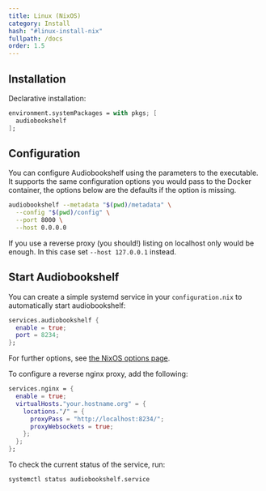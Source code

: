 ```yaml
---
title: Linux (NixOS)
category: Install
hash: "#linux-install-nix"
fullpath: /docs
order: 1.5
---
```


## Installation

Declarative installation:
```nix
environment.systemPackages = with pkgs; [
  audiobookshelf
];
```


## Configuration

You can configure Audiobookshelf using the parameters to the executable.
It supports the same configuration options you would pass to the Docker container,
the options below are the defaults if the option is missing.

```bash
audiobookshelf --metadata "$(pwd)/metadata" \
  --config "$(pwd)/config" \
  --port 8000 \
  --host 0.0.0.0
```

If you use a reverse proxy (you should!) listing on localhost only would be enough.
In this case set `--host 127.0.0.1` instead.

## Start Audiobookshelf

You can create a simple systemd service in your `configuration.nix` to automatically start
audiobookshelf:

```nix
services.audiobookshelf {
  enable = true;
  port = 8234;
};
```
For further options, see [the NixOS options page](https://search.nixos.org/options?channel=unstable&from=0&size=50&sort=relevance&type=packages&query=services.audiobookshelf).

To configure a reverse nginx proxy, add the following:
```nix
services.nginx = {
  enable = true;
  virtualHosts."your.hostname.org" = {
    locations."/" = {
      proxyPass = "http://localhost:8234/";
      proxyWebsockets = true;
    };
  };
};
```

To check the current status of the service, run:

```bash
systemctl status audiobookshelf.service
```
